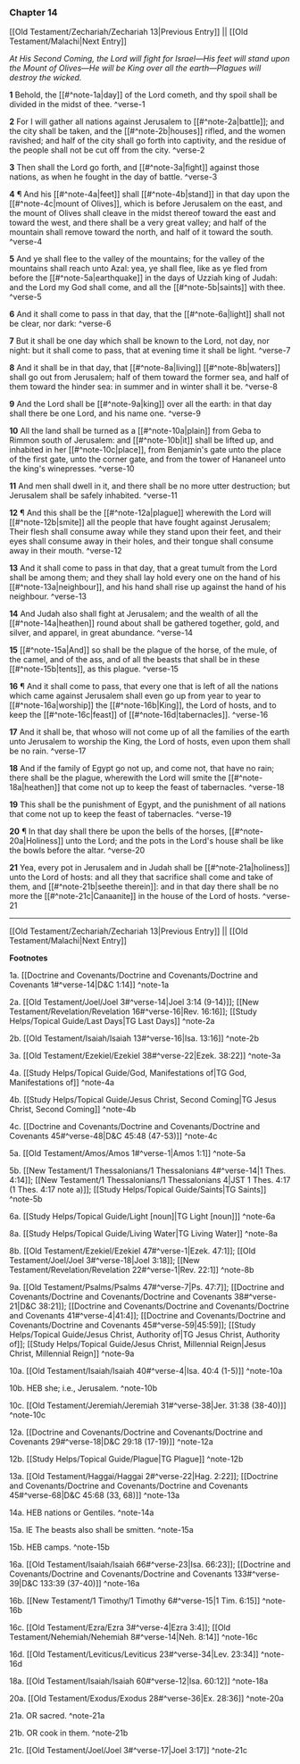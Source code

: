 ### Chapter 14

[[Old Testament/Zechariah/Zechariah 13|Previous Entry]]  ||  [[Old Testament/Malachi|Next Entry]]

*At His Second Coming, the Lord will fight for Israel—His feet will stand upon the Mount of Olives—He will be King over all the earth—Plagues will destroy the wicked.*

**1**  Behold, the [[#^note-1a|day]] of the Lord cometh, and thy spoil shall be divided in the midst of thee. ^verse-1

**2**  For I will gather all nations against Jerusalem to [[#^note-2a|battle]]; and the city shall be taken, and the [[#^note-2b|houses]] rifled, and the women ravished; and half of the city shall go forth into captivity, and the residue of the people shall not be cut off from the city. ^verse-2

**3**  Then shall the Lord go forth, and [[#^note-3a|fight]] against those nations, as when he fought in the day of battle. ^verse-3

**4**  ¶ And his [[#^note-4a|feet]] shall [[#^note-4b|stand]] in that day upon the [[#^note-4c|mount of Olives]], which is before Jerusalem on the east, and the mount of Olives shall cleave in the midst thereof toward the east and toward the west, and there shall be a very great valley; and half of the mountain shall remove toward the north, and half of it toward the south. ^verse-4

**5**  And ye shall flee to the valley of the mountains; for the valley of the mountains shall reach unto Azal: yea, ye shall flee, like as ye fled from before the [[#^note-5a|earthquake]] in the days of Uzziah king of Judah: and the Lord my God shall come, and all the [[#^note-5b|saints]] with thee. ^verse-5

**6**  And it shall come to pass in that day, that the [[#^note-6a|light]] shall not be clear, nor dark: ^verse-6

**7**  But it shall be one day which shall be known to the Lord, not day, nor night: but it shall come to pass, that at evening time it shall be light. ^verse-7

**8**  And it shall be in that day, that [[#^note-8a|living]] [[#^note-8b|waters]] shall go out from Jerusalem; half of them toward the former sea, and half of them toward the hinder sea: in summer and in winter shall it be. ^verse-8

**9**  And the Lord shall be [[#^note-9a|king]] over all the earth: in that day shall there be one Lord, and his name one. ^verse-9

**10**  All the land shall be turned as a [[#^note-10a|plain]] from Geba to Rimmon south of Jerusalem: and [[#^note-10b|it]] shall be lifted up, and inhabited in her [[#^note-10c|place]], from Benjamin's gate unto the place of the first gate, unto the corner gate, and from the tower of Hananeel unto the king's winepresses. ^verse-10

**11**  And men shall dwell in it, and there shall be no more utter destruction; but Jerusalem shall be safely inhabited. ^verse-11

**12**  ¶ And this shall be the [[#^note-12a|plague]] wherewith the Lord will [[#^note-12b|smite]] all the people that have fought against Jerusalem; Their flesh shall consume away while they stand upon their feet, and their eyes shall consume away in their holes, and their tongue shall consume away in their mouth. ^verse-12

**13**  And it shall come to pass in that day, that a great tumult from the Lord shall be among them; and they shall lay hold every one on the hand of his [[#^note-13a|neighbour]], and his hand shall rise up against the hand of his neighbour. ^verse-13

**14**  And Judah also shall fight at Jerusalem; and the wealth of all the [[#^note-14a|heathen]] round about shall be gathered together, gold, and silver, and apparel, in great abundance. ^verse-14

**15**  [[#^note-15a|And]] so shall be the plague of the horse, of the mule, of the camel, and of the ass, and of all the beasts that shall be in these [[#^note-15b|tents]], as this plague. ^verse-15

**16**  ¶ And it shall come to pass, that every one that is left of all the nations which came against Jerusalem shall even go up from year to year to [[#^note-16a|worship]] the [[#^note-16b|King]], the Lord of hosts, and to keep the [[#^note-16c|feast]] of [[#^note-16d|tabernacles]]. ^verse-16

**17**  And it shall be, that whoso will not come up of all the families of the earth unto Jerusalem to worship the King, the Lord of hosts, even upon them shall be no rain. ^verse-17

**18**  And if the family of Egypt go not up, and come not, that have no rain; there shall be the plague, wherewith the Lord will smite the [[#^note-18a|heathen]] that come not up to keep the feast of tabernacles. ^verse-18

**19**  This shall be the punishment of Egypt, and the punishment of all nations that come not up to keep the feast of tabernacles. ^verse-19

**20**  ¶ In that day shall there be upon the bells of the horses, [[#^note-20a|Holiness]] unto the Lord; and the pots in the Lord's house shall be like the bowls before the altar. ^verse-20

**21**  Yea, every pot in Jerusalem and in Judah shall be [[#^note-21a|holiness]] unto the Lord of hosts: and all they that sacrifice shall come and take of them, and [[#^note-21b|seethe therein]]: and in that day there shall be no more the [[#^note-21c|Canaanite]] in the house of the Lord of hosts. ^verse-21


---
[[Old Testament/Zechariah/Zechariah 13|Previous Entry]]  ||  [[Old Testament/Malachi|Next Entry]]


**Footnotes**


1a. [[Doctrine and Covenants/Doctrine and Covenants/Doctrine and Covenants 1#^verse-14|D&C 1:14]] ^note-1a

2a. [[Old Testament/Joel/Joel 3#^verse-14|Joel 3:14 (9-14)]]; [[New Testament/Revelation/Revelation 16#^verse-16|Rev. 16:16]]; [[Study Helps/Topical Guide/Last Days|TG Last Days]] ^note-2a

2b. [[Old Testament/Isaiah/Isaiah 13#^verse-16|Isa. 13:16]] ^note-2b

3a. [[Old Testament/Ezekiel/Ezekiel 38#^verse-22|Ezek. 38:22]] ^note-3a

4a. [[Study Helps/Topical Guide/God, Manifestations of|TG God, Manifestations of]] ^note-4a

4b. [[Study Helps/Topical Guide/Jesus Christ, Second Coming|TG Jesus Christ, Second Coming]] ^note-4b

4c. [[Doctrine and Covenants/Doctrine and Covenants/Doctrine and Covenants 45#^verse-48|D&C 45:48 (47-53)]] ^note-4c

5a. [[Old Testament/Amos/Amos 1#^verse-1|Amos 1:1]] ^note-5a

5b. [[New Testament/1 Thessalonians/1 Thessalonians 4#^verse-14|1 Thes. 4:14]]; [[New Testament/1 Thessalonians/1 Thessalonians 4|JST 1 Thes. 4:17 (1 Thes. 4:17 note a)]]; [[Study Helps/Topical Guide/Saints|TG Saints]] ^note-5b

6a. [[Study Helps/Topical Guide/Light [noun]|TG Light [noun]]] ^note-6a

8a. [[Study Helps/Topical Guide/Living Water|TG Living Water]] ^note-8a

8b. [[Old Testament/Ezekiel/Ezekiel 47#^verse-1|Ezek. 47:1]]; [[Old Testament/Joel/Joel 3#^verse-18|Joel 3:18]]; [[New Testament/Revelation/Revelation 22#^verse-1|Rev. 22:1]] ^note-8b

9a. [[Old Testament/Psalms/Psalms 47#^verse-7|Ps. 47:7]]; [[Doctrine and Covenants/Doctrine and Covenants/Doctrine and Covenants 38#^verse-21|D&C 38:21]]; [[Doctrine and Covenants/Doctrine and Covenants/Doctrine and Covenants 41#^verse-4|41:4]]; [[Doctrine and Covenants/Doctrine and Covenants/Doctrine and Covenants 45#^verse-59|45:59]]; [[Study Helps/Topical Guide/Jesus Christ, Authority of|TG Jesus Christ, Authority of]]; [[Study Helps/Topical Guide/Jesus Christ, Millennial Reign|Jesus Christ, Millennial Reign]] ^note-9a

10a. [[Old Testament/Isaiah/Isaiah 40#^verse-4|Isa. 40:4 (1-5)]] ^note-10a

10b. HEB she; i.e., Jerusalem. ^note-10b

10c. [[Old Testament/Jeremiah/Jeremiah 31#^verse-38|Jer. 31:38 (38-40)]] ^note-10c

12a. [[Doctrine and Covenants/Doctrine and Covenants/Doctrine and Covenants 29#^verse-18|D&C 29:18 (17-19)]] ^note-12a

12b. [[Study Helps/Topical Guide/Plague|TG Plague]] ^note-12b

13a. [[Old Testament/Haggai/Haggai 2#^verse-22|Hag. 2:22]]; [[Doctrine and Covenants/Doctrine and Covenants/Doctrine and Covenants 45#^verse-68|D&C 45:68 (33, 68)]] ^note-13a

14a. HEB nations or Gentiles. ^note-14a

15a. IE The beasts also shall be smitten. ^note-15a

15b. HEB camps. ^note-15b

16a. [[Old Testament/Isaiah/Isaiah 66#^verse-23|Isa. 66:23]]; [[Doctrine and Covenants/Doctrine and Covenants/Doctrine and Covenants 133#^verse-39|D&C 133:39 (37-40)]] ^note-16a

16b. [[New Testament/1 Timothy/1 Timothy 6#^verse-15|1 Tim. 6:15]] ^note-16b

16c. [[Old Testament/Ezra/Ezra 3#^verse-4|Ezra 3:4]]; [[Old Testament/Nehemiah/Nehemiah 8#^verse-14|Neh. 8:14]] ^note-16c

16d. [[Old Testament/Leviticus/Leviticus 23#^verse-34|Lev. 23:34]] ^note-16d

18a. [[Old Testament/Isaiah/Isaiah 60#^verse-12|Isa. 60:12]] ^note-18a

20a. [[Old Testament/Exodus/Exodus 28#^verse-36|Ex. 28:36]] ^note-20a

21a. OR sacred. ^note-21a

21b. OR cook in them. ^note-21b

21c. [[Old Testament/Joel/Joel 3#^verse-17|Joel 3:17]] ^note-21c